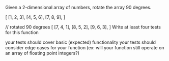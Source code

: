 Given a 2-dimensional array of numbers, rotate the array 90 degrees.

[
  [1, 2, 3],
  [4, 5, 6],
  [7, 8, 9],
]

// rotated 90 degrees
[
  [7, 4, 1],
  [8, 5, 2],
  [9, 6, 3],
]
Write at least four tests for this function

your tests should cover basic (expected) functionality
your tests should consider edge cases for your function (ex: will your function still operate on an array of floating point integers?)
